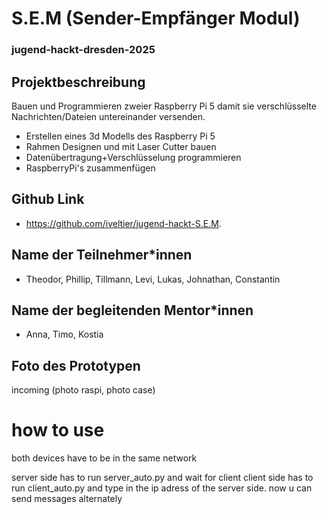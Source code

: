 # S.E.M (Sender-Empfänger Modul)

### jugend-hackt-dresden-2025

## Projektbeschreibung

Bauen und Programmieren zweier Raspberry Pi 5 damit sie verschlüsselte Nachrichten/Dateien untereinander versenden.

- Erstellen eines 3d Modells des Raspberry Pi 5
- Rahmen Designen und mit Laser Cutter bauen
- Datenübertragung+Verschlüsselung programmieren
- RaspberryPi's zusammenfügen

## Github Link

- https://github.com/iveltier/jugend-hackt-S.E.M.

## Name der Teilnehmer\*innen

- Theodor, Phillip, Tillmann, Levi, Lukas, Johnathan, Constantin

## Name der begleitenden Mentor\*innen

- Anna, Timo, Kostia

## Foto des Prototypen

incoming (photo raspi, photo case)

# how to use

both devices have to be in the same network

server side has to run server_auto.py and wait for client
client side has to run client_auto.py and type in the ip adress of the server side.
now u can send messages alternately

